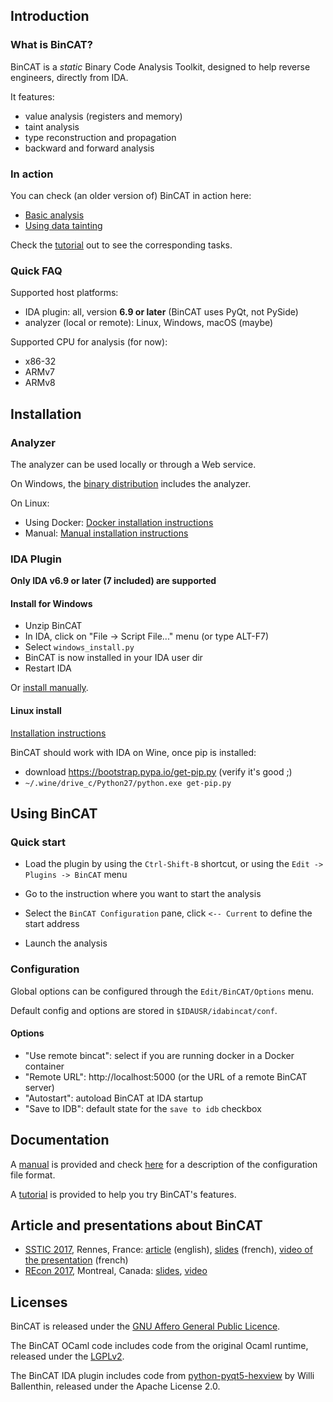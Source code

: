 ## Introduction

### What is BinCAT?

BinCAT is a *static* Binary Code Analysis Toolkit, designed to help reverse
engineers, directly from IDA.

It features:

* value analysis (registers and memory)
* taint analysis
* type reconstruction and propagation
* backward and forward analysis

### In action

You can check (an older version of) BinCAT in action here:

* [Basic analysis](https://syscall.eu/bincat/main.mp4)
* [Using data tainting](https://syscall.eu/bincat/taint.mp4)

Check the [tutorial](doc/tutorial.md) out to see the corresponding tasks.

### Quick FAQ

Supported host platforms:

* IDA plugin: all, version **6.9 or later** (BinCAT uses PyQt, not PySide)
* analyzer (local or remote): Linux, Windows, macOS (maybe)

Supported CPU for analysis (for now):
* x86-32
* ARMv7
* ARMv8

## Installation

### Analyzer
The analyzer can be used locally or through a Web service.

On Windows, the [binary distribution](https://github.com/airbus-seclab/bincat/releases) includes the analyzer.

On Linux:
* Using Docker: [Docker installation instructions](doc/install_docker.md)
* Manual: [Manual installation instructions](doc/install_manual.md)

### IDA Plugin

**Only IDA v6.9 or later (7 included) are supported**

#### Install for Windows

* Unzip BinCAT
* In IDA, click on "File -> Script File..." menu (or type ALT-F7)
* Select `windows_install.py`
* BinCAT is now installed in your IDA user dir
* Restart IDA

Or [install manually](doc/plugin_manual_win.md).


#### Linux install

[Installation instructions](doc/install_plugin.md)

BinCAT should work with IDA on Wine, once pip is installed:

* download <https://bootstrap.pypa.io/get-pip.py> (verify it's good ;)
* `~/.wine/drive_c/Python27/python.exe get-pip.py`

## Using BinCAT

### Quick start
* Load the plugin by using the `Ctrl-Shift-B` shortcut, or using the
  `Edit -> Plugins -> BinCAT` menu

* Go to the instruction where you want to start the analysis
* Select the `BinCAT Configuration` pane, click `<-- Current` to define the start address
* Launch the analysis

### Configuration
Global options can be configured through the `Edit/BinCAT/Options` menu.

Default config and options are stored in `$IDAUSR/idabincat/conf`.

#### Options

* "Use remote bincat": select if you are running docker in a Docker container
* "Remote URL": http://localhost:5000 (or the URL of a remote BinCAT server)
* "Autostart": autoload BinCAT at IDA startup
* "Save to IDB": default state for the `save to idb` checkbox


## Documentation
A [manual](doc/manual.md) is provided and check [here](doc/ini_format.md) for a
description of the configuration file format.


A [tutorial](doc/tutorial.md) is provided to help you try BinCAT's features. 


## Article and presentations about BinCAT

* [SSTIC 2017](https://www.sstic.org/2017/presentation/bincat_purrfecting_binary_static_analysis/), Rennes, France: [article](https://www.sstic.org/media/SSTIC2017/SSTIC-actes/bincat_purrfecting_binary_static_analysis/SSTIC2017-Article-bincat_purrfecting_binary_static_analysis-biondi_rigo_zennou_mehrenberger.pdf) (english), [slides](https://www.sstic.org/media/SSTIC2017/SSTIC-actes/bincat_purrfecting_binary_static_analysis/SSTIC2017-Slides-bincat_purrfecting_binary_static_analysis-biondi_rigo_zennou_mehrenberger.pdf) (french), [video of the presentation](https://static.sstic.org/videos2017/SSTIC_2017-06-07_P07.mp4) (french)
* [REcon 2017](https://recon.cx/2017/montreal/talks/bincat.html), Montreal, Canada: [slides](https://syscall.eu/bincat/bincat-recon.pdf), [video](https://recon.cx/media-archive/2017/mtl/recon2017-mtl-05-philippe-biondi-xavier-mehrenberger-raphael-rigo-sarah-zennou-BinCAT-purrfecting-binary-static-analysis.mp4)

## Licenses

BinCAT is released under the [GNU Affero General Public
Licence](https://www.gnu.org/licenses/agpl.html).

The BinCAT OCaml code includes code from the original Ocaml runtime, released
under the [LGPLv2](https://www.gnu.org/licenses/lgpl-2.0.txt).

The BinCAT IDA plugin includes code from
[python-pyqt5-hexview](https://github.com/williballenthin/python-pyqt5-hexview)
by Willi Ballenthin, released under the Apache License 2.0.

